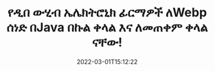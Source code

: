 ---
############################# Static ############################
layout: "auto-gen-signature"
date: 2022-03-01T15:12:22
draft: false
operation: Sign
signaturetype: Metadata
fileformat: Webp
productName: Java
lang: am
productCode: java
otherformats: pdf doc docx docm dot dotm dotx odt ott rtf xls xlsx xlsm xlsb csv ods ots xltx xltm ppt pptx pps ppsx odp otp potx potm pptm ppsm png jpg bmp gif tiff svg webp wmf
breadcrumb: Put Metadata signature on Webp for Java

############################# Head ############################
head_title: "ሜታዳታ ኤሌክትሮኒካዊ ፊርማዎችን ወደ Webp ሰነዶች በJava በኩል ጨምር"
head_description: "የJava ኮድ ሁለት መስመሮችን በመጠቀም በWebp ሰነዶችዎ ውስጥ ዲበ ውሂብን እንደ የተደበቀ ኤሌክትሮኒክ ፊርማ ይጠቀሙ። የንግድ ሰነዶችዎን እና ፋይሎችዎን በሜታዳታ መረጃ ለመፈረም የቡድንDocs ሰነድ ፊርማ ኤፒአይ ይጠቀሙ።"

############################# Header ############################
title: "የዲበ ውሂብ ኤሌክትሮኒክ ፊርማዎች ለWebp ሰነድ በJava በኩል ቀላል እና ለመጠቀም ቀላል ናቸው!"
description: "የእርስዎን Webp ሰነዶች እና ኮንትራቶች ከተደበቁ ዲበ ውሂብ ግቤቶች ጋር ይፈርሙ። ለፒዲኤፍ፣ ለኤምኤስ ዎርድ ሰነዶች፣ ለኤምኤስኤክሴል የስራ ደብተሮች፣ MS PowerPoint አቀራረቦች እና የተለያዩ የምስል ቅርጸቶች ያለ ምንም ችግር እና ተጨማሪ ኮድ ዲበ ዳታ ይፍጠሩ።"
bg_image: "https://cms.admin.containerize.com/templates/aspose/App_Themes/V3/images/bg/header1.png"
bg_overlay: false
button:
    enable: true

############################# SubMenu ############################
submenu:
    enable: true

    left:
        img_alt: "GroupDocs.Signature for Java"
        image: "https://cms.admin.containerize.com/templates/groupdocs/images/product-logos/90x90-noborder/groupdocs-signature-java.png"
        product: "GroupDocs.Signature"
        platform: "Java"



############################# About ############################
about:
    enable: true
    title: "ስለ GroupDocs.Signature for Java ዲበ ውሂብ ፊርማዎች ኤፒአይ"
    content: |
        [GroupDocs.Signature for Java](https://products.groupdocs.com/signature/java/) ለዲጂታል ሰነዶች ኢ-መፈረም ታዋቂ ኤፒአይ ነው። እንደ ጽሑፎች፣ ምስሎች፣ ዲጂታል ሰርተፊኬቶች፣ ባርኮዶች፣ QR-codes፣ ማህተሞች ወይም ሜታዳታ ያሉ ፊርማዎች አሉ። ፊርማዎች በፒዲኤፍ፣ በ MS Word ሰነዶች፣ በኤምኤስኤክሴል የስራ ደብተሮች፣ MS PowerPoint አቀራረቦች፣ አዶቤ ፎቶሾፕ ፋይሎች እና በተለያዩ የምስል ቅርጸቶች ላይ ሊቀመጡ ይችላሉ። ደንበኞች ሰነዳቸውን በመፈረም በእነዚያ ሰነዶች ላይ የተቀመጡትን ኢ-ፊርማዎች ማዘመን፣ መፈለግ፣ ማረጋገጥ፣ መሰረዝ ወይም አስቀድመው ማየት ይችላሉ። ከዚህም በላይ ለፊርማ ማበጀት ብዙ ችሎታዎች ቀርበዋል.
    

############################# Steps ############################
steps:
    enable: true
    title_left: "Webpን በMetadata በJava ለመፈረም ደረጃዎች"
    content_left: |
        [GroupDocs.Signature for Java](https://products.groupdocs.com/signature/java/) የWebp ሰነዶችን በMetadata ፊርማ በፍጥነት እና በቀላሉ የመፈረም ችሎታን ይሰጣል።
        
        * እንደ ዱካ ወይም የማህደረ ትውስታ ዥረት መፈረም ያለበትን Webp ፋይል የሚያቀርብ የፊርማ ክፍል ምሳሌ ይፍጠሩ
        * ቅጽበታዊ SignOptions ክፍል እና ሁሉንም የተፈለገውን ውሂብ ያዘጋጁ።
        * ውፅዓት Webp ፋይልን ወይም የማህደረ ትውስታ ዥረቱን የማለፊያ ዘዴ Signature.Sign()ን ጥራ

    title_right: " የስርዓት መስፈርቶች"
    content_right: |
        GroupDocs.Signature for Java በሁሉም ዋና መድረኮች እና ስርዓተ ክወናዎች ላይ ይደገፋሉ። ከዚህ በታች ያለውን ኮድ ከመተግበሩ በፊት፣ እባክዎ በስርዓትዎ ላይ የሚከተሉት ቅድመ ሁኔታዎች እንዳሉዎት ያረጋግጡ።

        * ስርዓተ ክወናዎች-ማይክሮሶፍት ዊንዶውስ ፣ ሊኑክስ ፣ ማክኦኤስ
        * የልማት አካባቢዎች፡ NetBeans, Intellij IDEA, Eclipse, etc.
        * Java runtime: J2SE 6.0 and above
        * የቅርብ ጊዜውን GroupDocs.Signature for Java ከ[Maven](https://repository.groupdocs.com/webapp/#/artifacts/browse/tree/General/repo/com/groupdocs/groupdocs-signature) ያግኙ
         
    code: |
        ```java    
                
        // Set up input Webp file
        String filePath = "input.webp";
        // Set up output file
        String outputFilePath = "output.webp";

        // Instantiate Signature for input file
        Signature signature = new Signature(filePath);

        // instantiate metadata signing options
        MetadataSignOptions options = new MetadataSignOptions();

        // Specify different Metadata Signatures and add them to options signature collection
        // set start id
        int imgsMetadataId = 41996;
        // setup int value
        ImageMetadataSignature mdSign_DocId = new ImageMetadataSignature(imgsMetadataId++, 123456); // int
        options.getSignatures().add(mdSign_DocId);
        // setup Author property
        ImageMetadataSignature mdSign_Author = new ImageMetadataSignature(imgsMetadataId++, "Mr.Scherlock Holmes"); // string
        options.getSignatures().add(mdSign_Author);
        // setup data of sign date
        ImageMetadataSignature mdSign_Date = new ImageMetadataSignature(imgsMetadataId++, new Date()); // DateTime
        options.getSignatures().add(mdSign_Date);
        // setup double
        ImageMetadataSignature mdSign_Amnt = new ImageMetadataSignature(imgsMetadataId++, 123.456); //decimal value
        options.getSignatures().add(mdSign_Amnt);

        // sign Webp document
        SignResult result = signature.sign(outputFilePath, options);

        ```

############################# Demos ############################
demos:
    enable: true
    title: "Webp ሰነዶችን በMetadata ቀጥታ ማሳያ በመፈረም ላይ"
    content: |
       የ[GroupDocs.Signature መተግበሪያ](https://products.groupdocs.app/signature/family) ድህረ ገጽን በመጎብኘት የWebp ፋይልን በተለያዩ ፊርማዎች አሁን ይፈርሙ። ነፃ የመስመር ላይ ማሳያ እርስዎን እየጠበቀዎት ነው።          

############################# More Formats ############################
more_formats:
    enable: true
    title: "ሌሎች የሚደገፉ የMetadata ፊርማዎች ለJava"
    content: |
        "እንዲሁም Webpን ከሌሎች የፊርማ አይነቶች ጋር መፈረም ትችላለህ። እባክዎን ከዚህ በታች ያለውን ዝርዝር ይመልከቱ።"
    format: 
       
       
back_to_top:
    enable: true
---